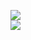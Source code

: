 [![](https://img.shields.io/badge/Made%20With-Github%20Spray-lightgrey.svg?style=for-the-badge&logo=github)](https://github.com/Annihil/github-spray#13894)  
[![](https://i.imgur.com/2DrTn0Z.gif)](https://github.com/Annihil/github-spray)